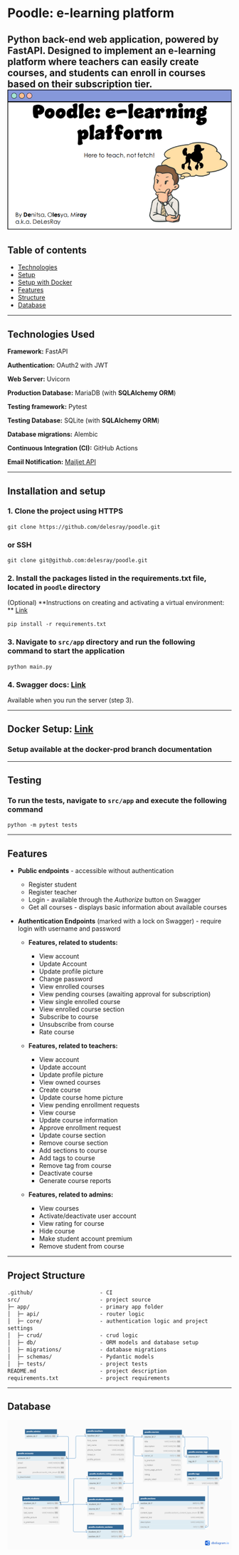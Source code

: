 # Poodle: e-learning platform

Python back-end web application, powered by FastAPI. Designed to implement an e-learning platform where teachers can
easily create courses, and students can enroll in courses based on their subscription tier.
![poodle_intro_img.png](poodle_intro_img.png)
---
## Table of contents

* [Technologies](#technologies-used)
* [Setup](#installation-and-setup)
* [Setup with Docker](#docker-setup-link)
* [Features](#features)
* [Structure](#project-structure)
* [Database](#database)

---
## Technologies Used

**Framework:** FastAPI

**Authentication:** OAuth2 with JWT

**Web Server:** Uvicorn

**Production Database:** MariaDB (with **SQLAlchemy ORM**)

**Testing framework:** Pytest

**Testing Database:** SQLite (with **SQLAlchemy ORM**)

**Database migrations:** Alembic

**Continuous Integration (CI):** GitHub Actions

**Email Notification:** [Mailjet API](https://dev.mailjet.com/)

---
## Installation and setup

### 1. Clone the project using HTTPS

```
git clone https://github.com/delesray/poodle.git
```

### or SSH

```
git clone git@github.com:delesray/poodle.git
```

### 2. Install the packages listed in the **requirements.txt** file, located in `poodle` directory

(Optional) **Instructions on creating and activating a virtual environment:
** [Link](https://packaging.python.org/en/latest/guides/installing-using-pip-and-virtual-environments/)

```
pip install -r requirements.txt
```

### 3. Navigate to `src/app` directory and run the following command to start the application

```
python main.py
```

### 4. Swagger docs: [Link](http://127.0.0.1:8000/docs)

Available when you run the server (step 3).

---
## Docker Setup: [Link](https://github.com/delesray/poodle/tree/docker-production?tab=readme-ov-file)

### Setup available at the docker-prod branch documentation

---
## Testing

### To run the tests, navigate to `src/app` and execute the following command

```
python -m pytest tests
```

---
## Features

- **Public endpoints** - accessible without authentication
    * Register student
    * Register teacher
    * Login - available through the *Authorize* button on Swagger
    * Get all courses - displays basic information about available courses


- **Authentication Endpoints** (marked with a lock on Swagger) - require login with username and password

    - **Features, related to students:**
        * View account
        * Update Account
        * Update profile picture
        * Change password
        * View enrolled courses
        * View pending courses (awaiting approval for subscription)
        * View single enrolled course
        * View enrolled course section
        * Subscribe to course
        * Unsubscribe from course
        * Rate course
  
    - **Features, related to teachers:**
        * View account
        * Update account
        * Update profile picture
        * View owned courses
        * Create course
        * Update course home picture
        * View pending enrollment requests
        * View course
        * Update course information
        * Approve enrollment request
        * Update course section
        * Remove course section
        * Add sections to course
        * Add tags to course
        * Remove tag from course
        * Deactivate course
        * Generate course reports

    - **Features, related to admins:**
        * View courses
        * Activate/deactivate user account
        * View rating for course
        * Hide course
        * Make student account premium
        * Remove student from course
    
---
## Project Structure

```
.github/                     - CI
src/                         - project source
├─ app/                      - primary app folder
│  ├─ api/                   - router logic
│  ├─ core/                  - authentication logic and project settings
│  ├─ crud/                  - crud logic
│  ├─ db/                    - ORM models and database setup
│  ├─ migrations/            - database migrations
│  ├─ schemas/               - Pydantic models
│  ├─ tests/                 - project tests
README.md                    - project description
requirements.txt             - project requirements
```

---
## Database

![Database Schema](db_schema.png)

